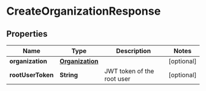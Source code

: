 

# CreateOrganizationResponse


## Properties

| Name | Type | Description | Notes |
|------------ | ------------- | ------------- | -------------|
|**organization** | [**Organization**](Organization.md) |  |  [optional] |
|**rootUserToken** | **String** | JWT token of the root user |  [optional] |



